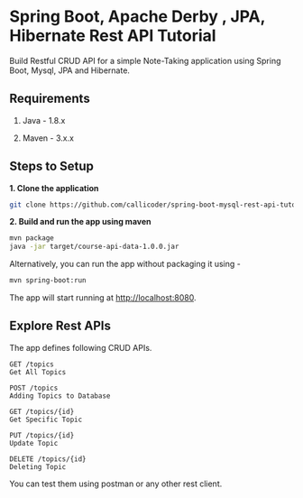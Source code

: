 
# Spring Boot, Apache Derby , JPA, Hibernate Rest API Tutorial

Build Restful CRUD API for a simple Note-Taking application using Spring Boot, Mysql, JPA and Hibernate.

## Requirements

1. Java - 1.8.x

2. Maven - 3.x.x


## Steps to Setup

**1. Clone the application**

```bash
git clone https://github.com/callicoder/spring-boot-mysql-rest-api-tutorial.git
```

**2. Build and run the app using maven**

```bash
mvn package
java -jar target/course-api-data-1.0.0.jar
```

Alternatively, you can run the app without packaging it using -

```bash
mvn spring-boot:run
```

The app will start running at <http://localhost:8080>.

## Explore Rest APIs

The app defines following CRUD APIs.

    GET /topics
    Get All Topics
    
    POST /topics
    Adding Topics to Database
    
    GET /topics/{id}
    Get Specific Topic
    
    PUT /topics/{id}
    Update Topic
    
    DELETE /topics/{id}
    Deleting Topic

You can test them using postman or any other rest client.


